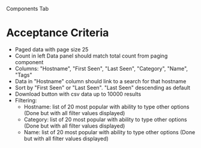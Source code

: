 Components Tab

Acceptance Criteria
===================

* Paged data with page size 25 
* Count in left Data panel should match total count from paging component 
* Columns: "Hostname", "First Seen", "Last Seen", "Category", "Name", "Tags" 
* Data in "Hostname" column should link to a search for that hostname 
* Sort by "First Seen" or "Last Seen". "Last Seen" descending as default
* Download button with csv data up to 10000 results
* Filtering:
  * Hostname: list of 20 most popular with ability to type other options (Done but with all filter values displayed)
  * Category: list of 20 most popular with ability to type other options (Done but with all filter values displayed)
  * Name: list of 20 most popular with ability to type other options (Done but with all filter values displayed)
  

